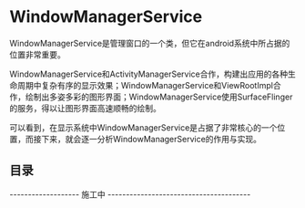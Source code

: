 ﻿# WindowManagerService

WindowManagerService是管理窗口的一个类，但它在android系统中所占据的位置非常重要。

WindowManagerService和ActivityManagerService合作，构建出应用的各种生命周期中复杂有序的显示效果；WindowManagerService和ViewRootImpl合作，绘制出多姿多彩的图形界面；WindowManagerService使用SurfaceFlinger的服务，得以让图形界面高速顺畅的绘制。

可以看到，在显示系统中WindowManagerService是占据了非常核心的一个位置，而接下来，就会逐一分析WindowManagerService的作用与实现。


## 目录 ##


-------------------  施工中  ---------------------------------------